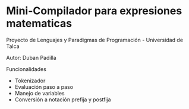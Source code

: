 # Mini-Compilador para expresiones matematicas

Proyecto de Lenguajes y Paradigmas de Programación - Universidad de Talca

Autor: Duban Padilla

Funcionalidades

- Tokenizador
- Evaluación paso a paso
- Manejo de variables
- Conversión a notación prefija y postfija